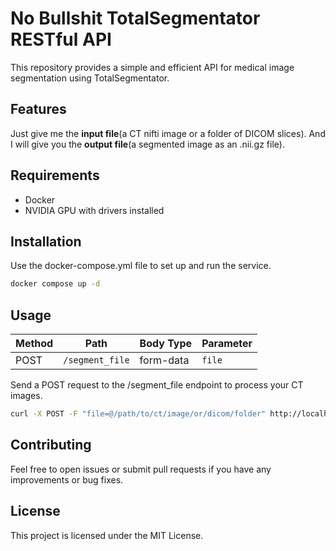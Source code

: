 # No Bullshit TotalSegmentator RESTful API
This repository provides a simple and efficient API for medical image segmentation using TotalSegmentator.

## Features
Just give me the **input file**(a CT nifti image or a folder of DICOM slices).
And I will give you the	**output file**(a segmented image as an .nii.gz file).

## Requirements
- Docker
- NVIDIA GPU with drivers installed

## Installation
Use the docker-compose.yml file to set up and run the service.
```bash
docker compose up -d
```

## Usage
| Method | Path           | Body Type | Parameter    |
|--------|----------------|-----------|--------------|
| POST   | `/segment_file` | form-data | `file` |
Send a POST request to the /segment_file endpoint to process your CT images.
```bash
curl -X POST -F "file=@/path/to/ct/image/or/dicom/folder" http://localhost:8001/segment_file -o output.nii.gz
```

## Contributing
Feel free to open issues or submit pull requests if you have any improvements or bug fixes.

## License
This project is licensed under the MIT License.